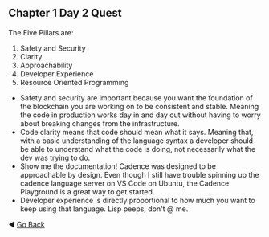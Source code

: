 ## Chapter 1 Day 2 Quest
The Five Pillars are:
  1. Safety and Security
  2. Clarity
  3. Approachability
  4. Developer Experience
  5. Resource Oriented Programming


- Safety and security are important because you want the foundation of the blockchain you are working on to be consistent and
stable. Meaning the code in production works day in and day out without having to worry about breaking changes from the
infrastructure. 
- Code clarity means that code should mean what it says. Meaning that, with a basic understanding of the language
syntax a developer should be able to understand what the code is doing, not necessarily what the dev was trying to do.
- Show me the documentation! Cadence was designed to be approachable by design. Even though I still have trouble spinning up the
cadence language server on VS Code on Ubuntu, the Cadence Playground is a great way to get started.
- Developer experience is directly proportional to how much you want to keep using that language. Lisp peeps, don't @ me.

:arrow_backward: [Go Back](README.md)
